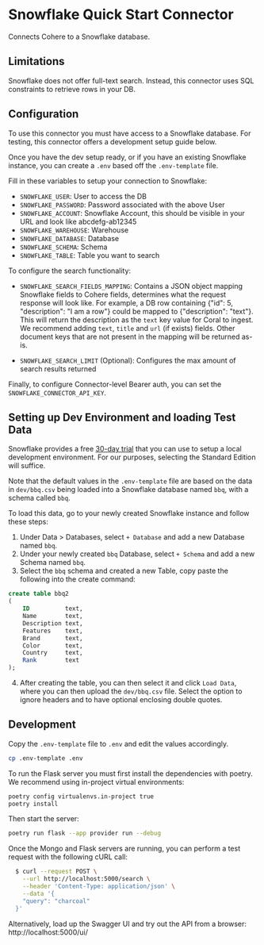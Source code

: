 # Snowflake Quick Start Connector

Connects Cohere to a Snowflake database.

## Limitations

Snowflake does not offer full-text search. Instead, this connector uses SQL constraints to retrieve rows in your DB.

## Configuration

To use this connector you must have access to a Snowflake database. For testing, this connector offers a development setup guide below.

Once you have the dev setup ready, or if you have an existing Snowflake instance, you can create a `.env` based off the `.env-template` file.

Fill in these variables to setup your connection to Snowflake:

- `SNOWFLAKE_USER`: User to access the DB
- `SNOWFLAKE_PASSWORD`: Password associated with the above User
- `SNOWFLAKE_ACCOUNT`: Snowflake Account, this should be visible in your URL and look like abcdefg-ab12345
- `SNOWFLAKE_WAREHOUSE`: Warehouse
- `SNOWFLAKE_DATABASE`: Database
- `SNOWFLAKE_SCHEMA`: Schema
- `SNOWFLAKE_TABLE`: Table you want to search

To configure the search functionality:

- `SNOWFLAKE_SEARCH_FIELDS_MAPPING`: Contains a JSON object mapping Snowflake fields to Cohere fields, determines what the request response will look like. For example, a DB row containing {"id": 5, "description": "I am a row"} could be mapped to {"description": "text"}. This will return the description as the `text` key value for Coral to ingest. We recommend adding `text`, `title` and `url` (if exists) fields. Other document keys that are not present in the mapping will be returned as-is.

- `SNOWFLAKE_SEARCH_LIMIT` (Optional): Configures the max amount of search results returned

Finally, to configure Connector-level Bearer auth, you can set the `SNOWFLAKE_CONNECTOR_API_KEY`.

## Setting up Dev Environment and loading Test Data

Snowflake provides a free [30-day trial](https://signup.snowflake.com/) that you can use to setup a local development environment. For our purposes, selecting the Standard Edition will suffice.

Note that the default values in the `.env-template` file are based on the data in `dev/bbq.csv` being loaded into a Snowflake database named `bbq`, with a schema called `bbq`.

To load this data, go to your newly created Snowflake instance and follow these steps:

1. Under Data > Databases, select `+ Database` and add a new Database named `bbq`.
2. Under your newly created `bbq` Database, select `+ Schema` and add a new Schema named `bbq`.
3. Select the `bbq` schema and created a new Table, copy paste the following into the create command:

```sql
create table bbq2
(
    ID          text,
    Name        text,
    Description text,
    Features    text,
    Brand       text,
    Color       text,
    Country     text,
    Rank        text
);
```

4. After creating the table, you can then select it and click `Load Data`, where you can then upload the `dev/bbq.csv` file. Select the option to ignore headers and to have optional enclosing double quotes.

## Development

Copy the `.env-template` file to `.env` and edit the values accordingly.

```bash
cp .env-template .env
```

To run the Flask server you must first install the dependencies with poetry. We recommend using in-project
virtual environments:

```bash
poetry config virtualenvs.in-project true
poetry install
```

Then start the server:

```bash
poetry run flask --app provider run --debug
```

Once the Mongo and Flask servers are running, you can perform a test request with the following cURL call:

```bash
  $ curl --request POST \
    --url http://localhost:5000/search \
    --header 'Content-Type: application/json' \
    --data '{
    "query": "charcoal"
  }'
```

Alternatively, load up the Swagger UI and try out the API from a browser: http://localhost:5000/ui/
